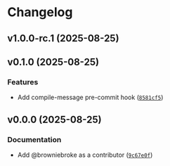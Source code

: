 # Changelog

## v1.0.0-rc.1 (2025-08-25)

## v0.1.0 (2025-08-25)

### Features

- Add compile-message pre-commit hook ([`8581cf5`](https://github.com/browniebroke/django-pre-commit-hooks/commit/8581cf5459d221120bc97c30d5c7e558b679e989))

## v0.0.0 (2025-08-25)

### Documentation

- Add @browniebroke as a contributor ([`9c67e0f`](https://github.com/browniebroke/django-pre-commit-hooks/commit/9c67e0fb1f4c677b043e1063ab6b53bff74dee9b))
